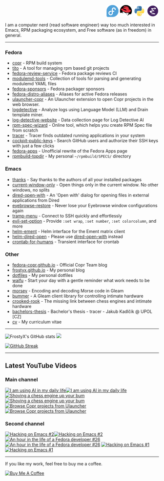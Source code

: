 <p align="right">
  <img alt="Fedora" width="40px" height="40px" src="https://raw.githubusercontent.com/devicons/devicon/develop/icons/fedora/fedora-plain.svg" />
  <img alt="RedHat" width="40px" height="40px" src="https://raw.githubusercontent.com/devicons/devicon/develop/icons/redhat/redhat-original.svg" />
  <img alt="Python" width="40px" height="40px" src="https://raw.githubusercontent.com/devicons/devicon/develop/icons/python/python-original.svg" />
  <img alt="Emacs" width="40px" height="40px" src="https://raw.githubusercontent.com/devicons/devicon/develop/icons/emacs/emacs-original.svg" />
</p>

I am a computer nerd (read software engineer) way too much interested
in Emacs, RPM packaging ecosystem, and Free software (as in freedom) in general.

---

### Fedora

- [copr](https://github.com/fedora-copr/copr) - RPM build system
- [tito](https://github.com/rpm-software-management/tito) - A tool for managing rpm based git projects
- [fedora-review-service](https://github.com/FrostyX/fedora-review-service) - Fedora package reviews CI
- [modulemd-tools](https://github.com/rpm-software-management/modulemd-tools) - Collection of tools for parsing and generating modulemd YAML files
- [fedora-sponsors](https://github.com/FrostyX/fedora-sponsors) - Fedora packager sponsors
- [fedora-distro-aliases](https://github.com/rpm-software-management/fedora-distro-aliases) - Aliases for active Fedora releases
- [ulauncher-copr](https://github.com/FrostyX/ulauncher-copr) - An Ulauncher extension to open Copr projects in the web browser.
- [logdetective](https://github.com/fedora-copr/logdetective) - Analyze logs using Language Model (LLM) and Drain template miner.
- [log-detective-website](https://github.com/fedora-copr/log-detective-website) - Data collection page for Log Detective AI
- [rpm-spec-wizard](https://github.com/xsuchy/rpm-spec-wizard) - Online tool, which helps you create RPM Spec file from scratch
- [tracer](https://github.com/FrostyX/tracer) - Tracer finds outdated running applications in your system
- [cockpit-public-keys](https://github.com/FrostyX/cockpit-public-keys) - Search GitHub users and authorize their SSH keys with just a few clicks
- [fedora-apps](https://github.com/FrostyX/fedora-apps) - Unofficial rewrite of the Fedora Apps page
- [rpmbuild-topdir](https://github.com/FrostyX/rpmbuild-topdir) - My personal `~/rpmbuild/SPECS/` directory

### Emacs

- [thanks](https://github.com/FrostyX/thanks) - Say thanks to the authors of all your installed packages
- [current-window-only](https://github.com/FrostyX/current-window-only) - Open things only in the current window. No other windows, no splits
- [dired-open-with](https://github.com/FrostyX/dired-open-with) - An 'Open with' dialog for opening files in external applications from Dired
- [eyebrowse-restore](https://github.com/FrostyX/eyebrowse-restore) - Never lose your Eyebrowse window configurations again
- [tramp-menu](https://github.com/FrostyX/tramp-menu) - Connect to SSH quickly and effortlessly
- [evil-set-option](https://github.com/FrostyX/evil-set-option) - Provide `:set wrap`, `:set number`, `:set colorcolumn`, and more
- [helm-ement](https://github.com/FrostyX/helm-ement) - Helm interface for the Ement matrix client
- [helm-dired-open](https://github.com/FrostyX/helm-dired-open) - Please use [dired-open-with](https://github.com/FrostyX/dired-open-with) instead
- [crontab-for-humans](https://github.com/FrostyX/crontab-for-humans) - Transient interface for crontab

### Other

- [fedora-copr.github.io](https://github.com/fedora-copr/fedora-copr.github.io) - Official Copr Team blog
- [frostyx.github.io](https://github.com/FrostyX/frostyx.github.io) - My personal blog
- [dotfiles](https://github.com/FrostyX/dotfiles) - My personal dotfiles
- [waifu](https://github.com/FrostyX/waifu) - Start your day with a gentle reminder what work needs to be done
- [morsey](https://github.com/FrostyX/morsey) - Encoding and decoding Morse code in Gleam
- [bummer](https://github.com/FrostyX/bummer) - A Gleam client library for controlling intimate hardware
- [crooked-rook](https://github.com/FrostyX/crooked-rook) - The missing link between chess engines and intimate hardware
- [bachelors-thesis](https://github.com/FrostyX/bachelors-thesis) - Bachelor's thesis - tracer - Jakub Kadlčík @ UPOL [CZ]
- [cv](https://github.com/FrostyX/cv) - My curriculum vitae

---

![FrostyX's GitHub stats](https://github-readme-stats.vercel.app/api?username=frostyx&show_icons=true&text_bold=false&hide_rank=false&card_width=495&theme=swift)
<img height="193" src="https://media.giphy.com/media/IE0K3snjKEar8fghVN/giphy.gif">

[![GitHub Streak](https://streak-stats.demolab.com?user=FrostyX&theme=graywhite&background=F7F7F7&border=D0D7DE&fire=F05D44&stroke=D0D7DE)](https://git.io/streak-stats)



---

## Latest YouTube Videos

### Main channel

<!-- BEGIN YOUTUBE-CARDS-MAIN -->
[![I am using AI in my daily life](https://ytcards.demolab.com/?id=du3PFxm0fIw&title=I+am+using+AI+in+my+daily+life&lang=en&timestamp=1756110854&background_color=%230d1117&title_color=%23ffffff&stats_color=%23dedede&max_title_lines=1&width=270&border_radius=5 "I am using AI in my daily life")](https://www.youtube.com/watch?v=du3PFxm0fIw#gh-dark-mode-only)[![I am using AI in my daily life](https://ytcards.demolab.com/?id=du3PFxm0fIw&title=I+am+using+AI+in+my+daily+life&lang=en&timestamp=1756110854&background_color=%23ffffff&title_color=%2324292f&stats_color=%2357606a&max_title_lines=1&width=270&border_radius=5 "I am using AI in my daily life")](https://www.youtube.com/watch?v=du3PFxm0fIw#gh-light-mode-only)
[![Shoving a chess engine up your bum](https://ytcards.demolab.com/?id=HAxBOoBoVTM&title=Shoving+a+chess+engine+up+your+bum&lang=en&timestamp=1735470864&background_color=%230d1117&title_color=%23ffffff&stats_color=%23dedede&max_title_lines=1&width=270&border_radius=5 "Shoving a chess engine up your bum")](https://www.youtube.com/watch?v=HAxBOoBoVTM#gh-dark-mode-only)[![Shoving a chess engine up your bum](https://ytcards.demolab.com/?id=HAxBOoBoVTM&title=Shoving+a+chess+engine+up+your+bum&lang=en&timestamp=1735470864&background_color=%23ffffff&title_color=%2324292f&stats_color=%2357606a&max_title_lines=1&width=270&border_radius=5 "Shoving a chess engine up your bum")](https://www.youtube.com/watch?v=HAxBOoBoVTM#gh-light-mode-only)
[![Browse Copr projects from Ulauncher](https://ytcards.demolab.com/?id=uQFDhRGB_lM&title=Browse+Copr+projects+from+Ulauncher&lang=en&timestamp=1724748421&background_color=%230d1117&title_color=%23ffffff&stats_color=%23dedede&max_title_lines=1&width=270&border_radius=5 "Browse Copr projects from Ulauncher")](https://www.youtube.com/watch?v=uQFDhRGB_lM#gh-dark-mode-only)[![Browse Copr projects from Ulauncher](https://ytcards.demolab.com/?id=uQFDhRGB_lM&title=Browse+Copr+projects+from+Ulauncher&lang=en&timestamp=1724748421&background_color=%23ffffff&title_color=%2324292f&stats_color=%2357606a&max_title_lines=1&width=270&border_radius=5 "Browse Copr projects from Ulauncher")](https://www.youtube.com/watch?v=uQFDhRGB_lM#gh-light-mode-only)
<!-- END YOUTUBE-CARDS-MAIN -->

### Second channel

<!-- BEGIN YOUTUBE-CARDS-SECONDARY -->
[![Hacking on Emacs #2](https://ytcards.demolab.com/?id=XkgymMFV1HQ&title=Hacking+on+Emacs+%232&lang=en&timestamp=1761483938&background_color=%230d1117&title_color=%23ffffff&stats_color=%23dedede&max_title_lines=1&width=270&border_radius=5 "Hacking on Emacs #2")](https://www.youtube.com/watch?v=XkgymMFV1HQ#gh-dark-mode-only)[![Hacking on Emacs #2](https://ytcards.demolab.com/?id=XkgymMFV1HQ&title=Hacking+on+Emacs+%232&lang=en&timestamp=1761483938&background_color=%23ffffff&title_color=%2324292f&stats_color=%2357606a&max_title_lines=1&width=270&border_radius=5 "Hacking on Emacs #2")](https://www.youtube.com/watch?v=XkgymMFV1HQ#gh-light-mode-only)
[![An hour in the life of a Fedora developer #26](https://ytcards.demolab.com/?id=cZue6zZJRnE&title=An+hour+in+the+life+of+a+Fedora+developer+%2326&lang=en&timestamp=1761309859&background_color=%230d1117&title_color=%23ffffff&stats_color=%23dedede&max_title_lines=1&width=270&border_radius=5 "An hour in the life of a Fedora developer #26")](https://www.youtube.com/watch?v=cZue6zZJRnE#gh-dark-mode-only)[![An hour in the life of a Fedora developer #26](https://ytcards.demolab.com/?id=cZue6zZJRnE&title=An+hour+in+the+life+of+a+Fedora+developer+%2326&lang=en&timestamp=1761309859&background_color=%23ffffff&title_color=%2324292f&stats_color=%2357606a&max_title_lines=1&width=270&border_radius=5 "An hour in the life of a Fedora developer #26")](https://www.youtube.com/watch?v=cZue6zZJRnE#gh-light-mode-only)
[![Hacking on Emacs #1](https://ytcards.demolab.com/?id=qNUKoxCYFSs&title=Hacking+on+Emacs+%231&lang=en&timestamp=1761132957&background_color=%230d1117&title_color=%23ffffff&stats_color=%23dedede&max_title_lines=1&width=270&border_radius=5 "Hacking on Emacs #1")](https://www.youtube.com/watch?v=qNUKoxCYFSs#gh-dark-mode-only)[![Hacking on Emacs #1](https://ytcards.demolab.com/?id=qNUKoxCYFSs&title=Hacking+on+Emacs+%231&lang=en&timestamp=1761132957&background_color=%23ffffff&title_color=%2324292f&stats_color=%2357606a&max_title_lines=1&width=270&border_radius=5 "Hacking on Emacs #1")](https://www.youtube.com/watch?v=qNUKoxCYFSs#gh-light-mode-only)
<!-- END YOUTUBE-CARDS-SECONDARY -->

---


If you like my work, feel free to buy me a coffee.


<a href="https://www.buymeacoffee.com/frostyx" target="_blank"><img src="https://cdn.buymeacoffee.com/buttons/default-red.png" alt="Buy Me A Coffee" height="41" width="174"></a>

<!-- <img align="right" src="https://media.giphy.com/media/EBId5v0YNRyPGHytLK/giphy.gif"> -->
<!--
**FrostyX/FrostyX** is a ✨ _special_ ✨ repository because its `README.md` (this file) appears on your GitHub profile.

Here are some ideas to get you started:

- 🔭 I’m currently working on ...
- 🌱 I’m currently learning ...
- 👯 I’m looking to collaborate on ...
- 🤔 I’m looking for help with ...
- 💬 Ask me about ...
- 📫 How to reach me: ...
- 😄 Pronouns: ...
- ⚡ Fun fact: ...
-->
